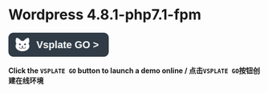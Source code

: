 # Wordpress 4.8.1-php7.1-fpm

<a href="https://www.vsplate.com/?docker-compose=https://github.com/vsplate/dcenvs/wordpress/4.8.1-php7.1-fpm"><img alt="VSPLATE GO" src="https://raw.githubusercontent.com/vsplate/images/master/vsgo_btn.png" width="200px"></a>

**Click the `VSPLATE GO` button to launch a demo online / 点击`VSPLATE GO`按钮创建在线环境**